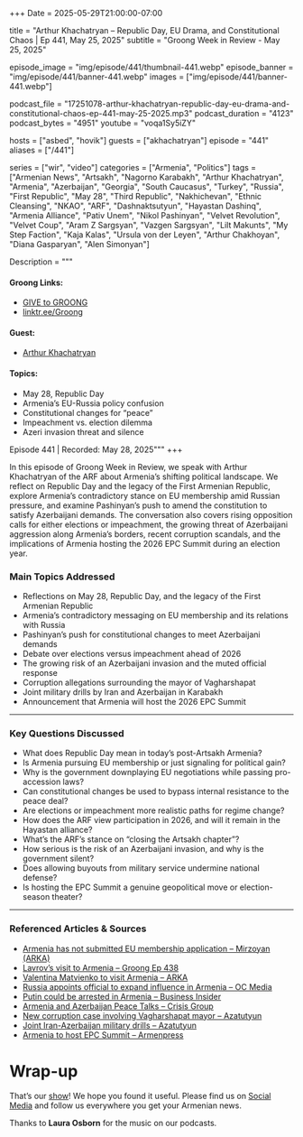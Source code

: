 +++
Date = 2025-05-29T21:00:00-07:00

title = "Arthur Khachatryan – Republic Day, EU Drama, and Constitutional Chaos | Ep 441, May 25, 2025"
subtitle = "Groong Week in Review - May 25, 2025"

episode_image = "img/episode/441/thumbnail-441.webp"
episode_banner = "img/episode/441/banner-441.webp"
images = ["img/episode/441/banner-441.webp"]

podcast_file     = "17251078-arthur-khachatryan-republic-day-eu-drama-and-constitutional-chaos-ep-441-may-25-2025.mp3"
podcast_duration = "4123"
podcast_bytes    = "4951"
youtube          = "voqa1Sy5iZY"

hosts = ["asbed", "hovik"]
guests = ["akhachatryan"]
episode = "441"
aliases = ["/441"]

series = ["wir", "video"]
categories = ["Armenia", "Politics"]
tags = ["Armenian News", "Artsakh", "Nagorno Karabakh", "Arthur Khachatryan", "Armenia", "Azerbaijan", "Georgia", "South Caucasus", "Turkey", "Russia", "First Republic", "May 28", "Third Republic", "Nakhichevan", "Ethnic Cleansing", "NKAO", "ARF", "Dashnaktsutyun", "Hayastan Dashinq", "Armenia Alliance", "Pativ Unem", "Nikol Pashinyan", "Velvet Revolution", "Velvet Coup", "Aram Z Sargsyan", "Vazgen Sargsyan", "Lilt Makunts", "My Step Faction", "Kaja Kalas", "Ursula von der Leyen", "Arthur Chakhoyan", "Diana Gasparyan", "Alen Simonyan"]

Description = """

#### Groong Links:
* [GIVE to GROONG](https://podcasts.groong.org/donate)
* [linktr.ee/Groong](https://linktr.ee/groong)

#### Guest:
* [Arthur Khachatryan](https://podcasts.groong.org/guest/akhachatryan)

#### Topics:
* May 28, Republic Day
* Armenia’s EU-Russia policy confusion
* Constitutional changes for “peace”
* Impeachment vs. election dilemma
* Azeri invasion threat and silence

Episode 441 | Recorded: May 28, 2025"""
+++

In this episode of Groong Week in Review, we speak with Arthur Khachatryan of the ARF about Armenia’s shifting political landscape. We reflect on Republic Day and the legacy of the First Armenian Republic, explore Armenia’s contradictory stance on EU membership amid Russian pressure, and examine Pashinyan’s push to amend the constitution to satisfy Azerbaijani demands. The conversation also covers rising opposition calls for either elections or impeachment, the growing threat of Azerbaijani aggression along Armenia’s borders, recent corruption scandals, and the implications of Armenia hosting the 2026 EPC Summit during an election year.

### Main Topics Addressed

- Reflections on May 28, Republic Day, and the legacy of the First Armenian Republic  
- Armenia’s contradictory messaging on EU membership and its relations with Russia  
- Pashinyan’s push for constitutional changes to meet Azerbaijani demands  
- Debate over elections versus impeachment ahead of 2026  
- The growing risk of an Azerbaijani invasion and the muted official response  
- Corruption allegations surrounding the mayor of Vagharshapat  
- Joint military drills by Iran and Azerbaijan in Karabakh  
- Announcement that Armenia will host the 2026 EPC Summit  

---

### Key Questions Discussed

- What does Republic Day mean in today’s post-Artsakh Armenia?  
- Is Armenia pursuing EU membership or just signaling for political gain?  
- Why is the government downplaying EU negotiations while passing pro-accession laws?  
- Can constitutional changes be used to bypass internal resistance to the peace deal?  
- Are elections or impeachment more realistic paths for regime change?  
- How does the ARF view participation in 2026, and will it remain in the Hayastan alliance?  
- What’s the ARF’s stance on “closing the Artsakh chapter”?  
- How serious is the risk of an Azerbaijani invasion, and why is the government silent?  
- Does allowing buyouts from military service undermine national defense?  
- Is hosting the EPC Summit a genuine geopolitical move or election-season theater?

---

### Referenced Articles & Sources

- [Armenia has not submitted EU membership application – Mirzoyan (ARKA)](https://arka.am/en/news/politics/armenia-has-not-submitted-an-application-for-eu-membership-mirzoyan/?sphrase_id=9809547)  
- [Lavrov’s visit to Armenia – Groong Ep 438](https://podcasts.groong.org/438-hrant-mikaelian-tirana-lavrov-armenia-democracy-demilitarization-kitchen-sink/)  
- [Valentina Matvienko to visit Armenia – ARKA](https://arka.am/en/news/politics/valentina-matvienko-s-visit-to-armenia-to-take-place-on-june-5-6-/)  
- [Russia appoints official to expand influence in Armenia – OC Media](https://oc-media.org/russia-tasks-its-officials-to-advance-russian-interests-in-armenia-through-soft-power/)  
- [Putin could be arrested in Armenia – Business Insider](https://www.businessinsider.com/russia-ally-armenia-says-putin-arrested-if-he-visited-country-2023-3)  
- [Armenia and Azerbaijan Peace Talks – Crisis Group](https://www.crisisgroup.org/europe-central-asia/caucasus/armenian-azerbaijani-conflict/armenia-and-azerbaijan-getting-peace-agreement-across-finish-line)  
- [New corruption case involving Vagharshapat mayor – Azatutyun](https://www.azatutyun.am/a/33421420.html)  
- [Joint Iran-Azerbaijan military drills – Azatutyun](https://www.azatutyun.am/a/33420510.html)  
- [Armenia to host EPC Summit – Armenpress](https://armenpress.am/en/article/1220733)

# Wrap-up

That’s our [show](https://podcasts.groong.org/)! We hope you found it useful. Please find us on [Social Media](https://linktr.ee/groong) and follow us everywhere you get your Armenian news.

Thanks to **Laura Osborn** for the music on our podcasts.

